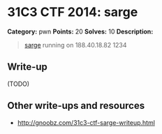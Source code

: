 # 31C3 CTF 2014: sarge

**Category:** pwn
**Points:** 20
**Solves:** 10
**Description:**

> [sarge](sarge.tar) running on 188.40.18.82 1234

## Write-up

(TODO)

## Other write-ups and resources

* http://gnoobz.com/31c3-ctf-sarge-writeup.html
